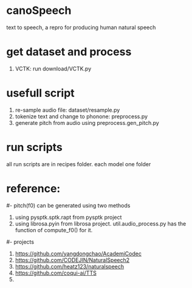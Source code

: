# canoSpeech
text to speech, a repro for producing human natural speech

# get dataset and process
1. VCTK: run download/VCTK.py

# usefull script
1. re-sample audio file: dataset/resample.py
2. tokenize text and change to phonone: preprocess.py
3. generate pitch from audio using preprocess.gen_pitch.py

# run scripts
all run scripts are in recipes folder. each model one folder

# reference:
#- pitch(f0)
can be generated using two methods
1. using pysptk.sptk.rapt from pysptk project
2. using librosa.pyin from librosa project. util.audio_process.py has the function of compute_f0() for it.

#- projects
1. https://github.com/yangdongchao/AcademiCodec 
2. https://github.com/CODEJIN/NaturalSpeech2 
3. https://github.com/heatz123/naturalspeech 
4. https://github.com/coqui-ai/TTS  
5. 
